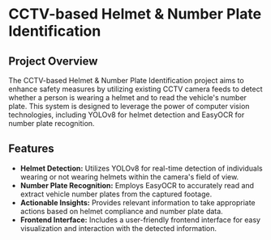 # CCTV-based Helmet & Number Plate Identification

## Project Overview

The CCTV-based Helmet & Number Plate Identification project aims to enhance safety measures by utilizing existing CCTV camera feeds to detect whether a person is wearing a helmet and to read the vehicle's number plate. This system is designed to leverage the power of computer vision technologies, including YOLOv8 for helmet detection and EasyOCR for number plate recognition.

## Features

- **Helmet Detection:** Utilizes YOLOv8 for real-time detection of individuals wearing or not wearing helmets within the camera's field of view.
- **Number Plate Recognition:** Employs EasyOCR to accurately read and extract vehicle number plates from the captured footage.
- **Actionable Insights:** Provides relevant information to take appropriate actions based on helmet compliance and number plate data.
- **Frontend Interface:** Includes a user-friendly frontend interface for easy visualization and interaction with the detected information.
